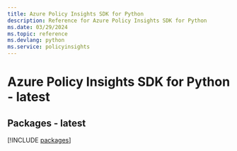 ```yaml
---
title: Azure Policy Insights SDK for Python
description: Reference for Azure Policy Insights SDK for Python
ms.date: 03/29/2024
ms.topic: reference
ms.devlang: python
ms.service: policyinsights
---
```

# Azure Policy Insights SDK for Python - latest
## Packages - latest
[!INCLUDE [packages](policy-insights-index.md)]